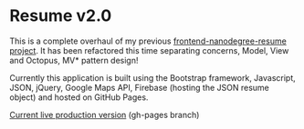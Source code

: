 # Resume v2.0
This is a complete overhaul of my previous [frontend-nanodegree-resume project](https://github.com/reyesh/frontend-nanodegree-resume). It has been refactored this time separating concerns, Model, View and Octopus, MV* pattern design!

Currently this application is built using the Bootstrap framework, Javascript, JSON, jQuery, Google Maps API, Firebase (hosting the JSON resume object) and hosted on GitHub Pages.

[Current live production version](http://reye.sh/frontend-nanodegree-resume-refactor/) (gh-pages branch)
